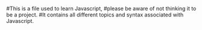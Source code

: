 #This is a file used to learn Javascript, 
#please be aware of not thinking it to be a project. 
#It contains all different topics and syntax associated with Javascript.
